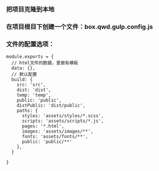 ### 把项目克隆到本地  
### 在项目根目下创建一个文件：box.qwd.gulp.config.js   
### 文件的配置选项：  
```
module.exports = {
  // html文件的数据，里面有模板
  data: {},
  // 默认配置
  build: {
    src: 'src',
    dist: 'dist',
    temp: 'temp',
    public: 'public',
    distPublic: 'dist/public',
    paths: {
      styles: 'assets/styles/*.scss',
      scripts: 'assets/scripts/*.js',
      pages: '*.html',
      images: 'assets/images/**',
      fonts: 'assets/fonts/**',
      public: 'public/**'
    },
  }

}

```